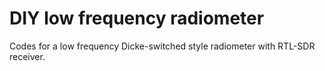 # DIY low frequency radiometer
Codes for a low frequency Dicke-switched style radiometer with RTL-SDR receiver.
